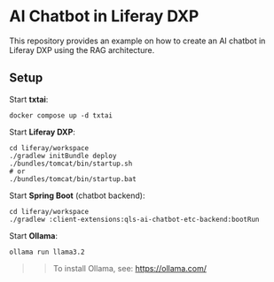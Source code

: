 # AI Chatbot in Liferay DXP

This repository provides an example on how to create an AI chatbot in Liferay DXP using the RAG architecture.

## Setup

Start **txtai**:
```shell
docker compose up -d txtai
```

Start **Liferay DXP**:
```shell
cd liferay/workspace
./gradlew initBundle deploy
./bundles/tomcat/bin/startup.sh
# or
./bundles/tomcat/bin/startup.bat
```

Start **Spring Boot** (chatbot backend):
```shell
cd liferay/workspace
./gradlew :client-extensions:qls-ai-chatbot-etc-backend:bootRun
```

Start **Ollama**:
```shell
ollama run llama3.2

```
>> To install Ollama, see: https://ollama.com/
